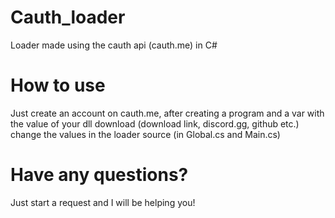 # Cauth_loader
Loader made using the cauth api (cauth.me) in C#

# How to use
Just create an account on cauth.me, after creating a program and a var with the value of your dll download (download link, discord.gg, github etc.) change the values in the loader source (in Global.cs and Main.cs)


# Have any questions?
Just start a request and I will be helping you!
